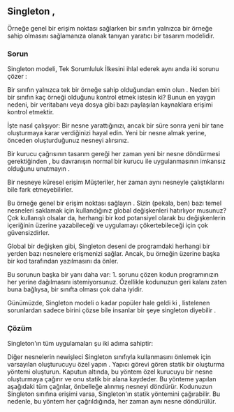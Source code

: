 ## Singleton ,
Örneğe genel bir erişim noktası sağlarken bir sınıfın yalnızca bir örneğe sahip olmasını sağlamanıza olanak tanıyan yaratıcı bir tasarım modelidir.

### Sorun
Singleton modeli, Tek Sorumluluk İlkesini ihlal ederek aynı anda iki sorunu çözer :

Bir sınıfın yalnızca tek bir örneğe sahip olduğundan emin olun . Neden biri bir sınıfın kaç örneği olduğunu kontrol etmek istesin ki? Bunun en yaygın nedeni, bir veritabanı veya dosya gibi bazı paylaşılan kaynaklara erişimi kontrol etmektir.

İşte nasıl çalışıyor: Bir nesne yarattığınızı, ancak bir süre sonra yeni bir tane oluşturmaya karar verdiğinizi hayal edin. Yeni bir nesne almak yerine, önceden oluşturduğunuz nesneyi alırsınız.

Bir kurucu çağrısının tasarım gereği her zaman yeni bir nesne döndürmesi gerektiğinden , bu davranışın normal bir kurucu ile uygulanmasının imkansız olduğunu unutmayın .

Bir nesneye küresel erişim
Müşteriler, her zaman aynı nesneyle çalıştıklarını bile fark etmeyebilirler.

Bu örneğe genel bir erişim noktası sağlayın . Sizin (pekala, ben) bazı temel nesneleri saklamak için kullandığınız global değişkenleri hatırlıyor musunuz? Çok kullanışlı olsalar da, herhangi bir kod potansiyel olarak bu değişkenlerin içeriğinin üzerine yazabileceği ve uygulamayı çökertebileceği için çok güvensizdirler.

Global bir değişken gibi, Singleton deseni de programdaki herhangi bir yerden bazı nesnelere erişmenizi sağlar. Ancak, bu örneğin üzerine başka bir kod tarafından yazılmasını da önler.

Bu sorunun başka bir yanı daha var: 1. sorunu çözen kodun programınızın her yerine dağılmasını istemiyorsunuz. Özellikle kodunuzun geri kalanı zaten buna bağlıysa, bir sınıfta olması çok daha iyidir.

Günümüzde, Singleton modeli o kadar popüler hale geldi ki , listelenen sorunlardan sadece birini çözse bile insanlar bir şeye singleton diyebilir .

### Çözüm
Singleton'ın tüm uygulamaları şu iki adıma sahiptir:

Diğer nesnelerin newişleci Singleton sınıfıyla kullanmasını önlemek için varsayılan oluşturucuyu özel yapın .
Yapıcı görevi gören statik bir oluşturma yöntemi oluşturun. Kaputun altında, bu yöntem özel kurucuyu bir nesne oluşturmaya çağırır ve onu statik bir alana kaydeder. Bu yönteme yapılan aşağıdaki tüm çağrılar, önbelleğe alınmış nesneyi döndürür.
Kodunuzun Singleton sınıfına erişimi varsa, Singleton'ın statik yöntemini çağırabilir. Bu nedenle, bu yöntem her çağrıldığında, her zaman aynı nesne döndürülür.